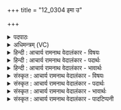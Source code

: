 +++
title = "12_0304 इमा उ"

+++
<details><summary>पदपाठः</summary>

इ꣣माः꣢। उ꣣। वाम्। दि꣡वि꣢꣯ष्टयः। उ꣣स्रा꣢। उ꣣। स्रा꣢। ह꣣वन्ते। अश्विना। अय꣢म्। वा꣣म्। अह्वे। अ꣡व꣢꣯से। श꣣चीवसू। शची। वसूइ꣡ति꣢। वि꣡शं꣢꣯विशम्। वि꣡श꣢꣯म्। वि꣣शम्। हि꣢। ग꣡च्छ꣢꣯थः। ३०४।
</details>

<details><summary>अधिमन्त्रम् (VC)</summary>

- अश्विनौ
- वसिष्ठो मैत्रावरुणिः
- बृहती
- मध्यमः
- ऐन्द्रं काण्डम्
</details>

<details><summary>हिन्दी : आचार्य रामनाथ वेदालंकार - विषयः</summary>

अगले दो मन्त्रों का देवता ‘अश्विनौ’ है। इस मन्त्र में अश्विनौ के नाम से परमात्मा-जीवात्मा और अध्यापक-उपदेशक की स्तुति की गयी है।
</details>

<details><summary>हिन्दी : आचार्य रामनाथ वेदालंकार - पदार्थः</summary>

पदार्थान्वय -  हे (अश्विनौ) परमात्मा और जीवात्मा अथवा अध्यापक-उपदेशको ! (उस्रा वाम्) आप निवासकों को (इमाः उ) ये (दिविष्टयः) ज्ञान-प्रकाश को चाहनेवाली प्रजाएँ (हवन्ते) पुकार रही हैं। हे (शचीवसू) कर्मरूप और प्रज्ञारूप धनवालो ! (अयम्) यह मैं भी (अवसे) रक्षा के लिए (वाम्) तुम्हें (अह्वे) पुकार रहा हूँ, (हि) क्योंकि, तुम (विशं विशम्) प्रत्येक प्रजा के पास (गच्छथः) जाते हो ॥२॥
</details>

<details><summary>हिन्दी : आचार्य रामनाथ वेदालंकार - भावार्थः</summary>

भावार्थ -  जैसे परमात्मा और जीवात्मा मनुष्यों का मार्गदर्शन करते हैं, वैसे ही अध्यापक और उपदेशक भी शिक्षा और उपदेश के द्वारा सदाचार का मार्ग दर्शाते हैं। अतः उनकी संगति सबको करनी चाहिए ॥२॥
</details>

<details><summary>संस्कृत : आचार्य रामनाथ वेदालंकार - विषयः</summary>

अथ द्वयोरश्विनौ देवते। अश्विनोर्नाम्ना परमात्मजीवात्मानौ अध्यापकोपदेशकौ च स्तौति।
</details>

<details><summary>संस्कृत : आचार्य रामनाथ वेदालंकार - पदार्थः</summary>

पदार्थान्वय -  हे (अश्विना) अश्विनौ परमात्मजीवात्मानौ अध्यापकोपदेशकौ वा ! (उस्रा२ वाम्) उस्रौ निवासकौ युवाम्। वस निवासे धातोः ‘स्फायितञ्चि’ उ० २।१३ इति रक्, धातोः वकारस्य सम्प्रसारणम्। (इमाः उ) एताः खलु (दिविष्टयः) दिवं ज्ञानप्रकाशमिच्छन्तीति ताः विशः प्रजाः। दिवुपपदात् इषु इच्छायामिति धातोः कर्त्तरि क्तिन्। (हवन्ते) आह्वयन्ति। हे (शचीवसू) कर्मधनौ प्रज्ञाधनौ वा ! शची इति कर्मनाम प्रज्ञानाम च। निघं० २।१, ३।९। (अयम्) एषः अहमपि (अवसे) रक्षणाय (वाम्) युवाम् (अह्वे) आह्वयामि। ह्वेञ् स्पर्धायां शब्दे च, लुङि उत्तमैकवचने रूपम्। (हि) यतः युवाम् (विशं विशं) प्रजां प्रजाम् (गच्छथः) प्राप्नुथः ॥२॥
</details>

<details><summary>संस्कृत : आचार्य रामनाथ वेदालंकार - भावार्थः</summary>

भावार्थ -  यथा परमात्मजीवात्मानौ जनानां मार्गदर्शनं कुरुतस्तथैवाध्यापकोपदेशकावपि शिक्षणेनोपदेशेन च सदाचारमार्गं दर्शयतः। अतस्तयोः संगतिः सर्वैः करणीया ॥२॥
</details>

<details><summary>संस्कृत : आचार्य रामनाथ वेदालंकार - पादटिप्पनी</summary>

टिप्पनी -   १. ऋ० ७।७४।१, साम० ७५३। २. उस्रेति गोनाम, लुप्तोपमं चेदं द्रष्टव्यम्। उस्रा इव। यथा गावः स्वान् वत्सकान् हवन्ते आह्वयन्ति, तद्वदाह्वयन्ति युवां, हे अश्विनौ—इति वि०। तत्तु पदपाठविरुद्धम्। उस्रा उस्रौ वासकौ—इति भ०, सा०।
</details>